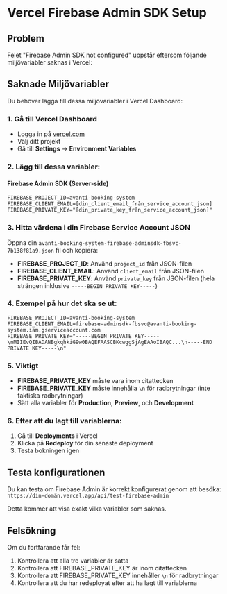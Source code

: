 # Vercel Firebase Admin SDK Setup

## Problem
Felet "Firebase Admin SDK not configured" uppstår eftersom följande miljövariabler saknas i Vercel:

## Saknade Miljövariabler

Du behöver lägga till dessa miljövariabler i Vercel Dashboard:

### 1. Gå till Vercel Dashboard
- Logga in på [vercel.com](https://vercel.com)
- Välj ditt projekt
- Gå till **Settings** → **Environment Variables**

### 2. Lägg till dessa variabler:

#### Firebase Admin SDK (Server-side)
```
FIREBASE_PROJECT_ID=avanti-booking-system
FIREBASE_CLIENT_EMAIL=[din_client_email_från_service_account_json]
FIREBASE_PRIVATE_KEY="[din_private_key_från_service_account_json]"
```

### 3. Hitta värdena i din Firebase Service Account JSON

Öppna din `avanti-booking-system-firebase-adminsdk-fbsvc-7b138f81a9.json` fil och kopiera:

- **FIREBASE_PROJECT_ID**: Använd `project_id` från JSON-filen
- **FIREBASE_CLIENT_EMAIL**: Använd `client_email` från JSON-filen  
- **FIREBASE_PRIVATE_KEY**: Använd `private_key` från JSON-filen (hela strängen inklusive `-----BEGIN PRIVATE KEY-----`)

### 4. Exempel på hur det ska se ut:

```
FIREBASE_PROJECT_ID=avanti-booking-system
FIREBASE_CLIENT_EMAIL=firebase-adminsdk-fbsvc@avanti-booking-system.iam.gserviceaccount.com
FIREBASE_PRIVATE_KEY="-----BEGIN PRIVATE KEY-----\nMIIEvQIBADANBgkqhkiG9w0BAQEFAASCBKcwggSjAgEAAoIBAQC...\n-----END PRIVATE KEY-----\n"
```

### 5. Viktigt
- **FIREBASE_PRIVATE_KEY** måste vara inom citattecken
- **FIREBASE_PRIVATE_KEY** måste innehålla `\n` för radbrytningar (inte faktiska radbrytningar)
- Sätt alla variabler för **Production**, **Preview**, och **Development**

### 6. Efter att du lagt till variablerna:
1. Gå till **Deployments** i Vercel
2. Klicka på **Redeploy** för din senaste deployment
3. Testa bokningen igen

## Testa konfigurationen

Du kan testa om Firebase Admin är korrekt konfigurerat genom att besöka:
`https://din-domän.vercel.app/api/test-firebase-admin`

Detta kommer att visa exakt vilka variabler som saknas.

## Felsökning

Om du fortfarande får fel:
1. Kontrollera att alla tre variabler är satta
2. Kontrollera att FIREBASE_PRIVATE_KEY är inom citattecken
3. Kontrollera att FIREBASE_PRIVATE_KEY innehåller `\n` för radbrytningar
4. Kontrollera att du har redeployat efter att ha lagt till variablerna

